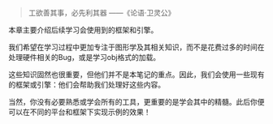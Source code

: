 > 工欲善其事，必先利其器 ——《论语·卫灵公》

本章主要介绍后续学习会使用到的框架和引擎。

我们希望在学习过程中更加专注于图形学及其相关知识，而不是花费过多的时间在处理硬件相关的Bug，或是学习obj格式的加载。

这些知识固然也很重要，但他们并不是本笔记的重点。因此，我们会使用一些现有的框架或引擎：他们会帮助我们处理好这些内容。

当然，你没有必要熟悉或学会所有的工具，更重要的是学会其中的精髓。此后你便可以在不同的平台和框架下实现示例的效果！